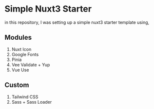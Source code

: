 # Simple Nuxt3 Starter
in this repository, I was setting up a simple nuxt3 starter template using,
## Modules
1. Nuxt Icon
2. Google Fonts
3. Pinia
4. Vee Validate + Yup
5. Vue Use

## Custom
1. Tailwind CSS
2. Sass + Sass Loader
